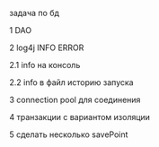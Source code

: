 задача по бд

1 DAO

2 log4j INFO ERROR

2.1 info на консоль

2.2 info в файл историю запуска

3 connection pool для соединения

4 транзакции с вариантом изоляции

5 сделать несколько savePoint
